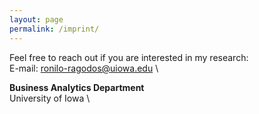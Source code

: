```yaml
---
layout: page
permalink: /imprint/
---
```


Feel free to reach out if you are interested in my research: \
E-mail: [ronilo-ragodos@uiowa.edu](mailto:ronilo-ragodos@uiowa.edu) \

**Business Analytics Department** \
University of Iowa \
